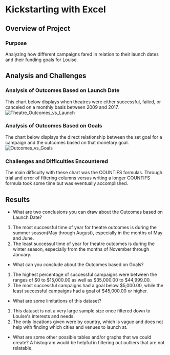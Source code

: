 # Kickstarting with Excel

## Overview of Project

### Purpose
Analyzing how different campaigns fared in relation to their launch dates and their funding goals for Louise.
## Analysis and Challenges

### Analysis of Outcomes Based on Launch Date
This chart below displays when theatres were either successful, failed, or canceled on a monthly basis between 2009 and 2017.
![Theatre_Outcomes_vs_Launch](https://user-images.githubusercontent.com/85372441/122807184-decc8100-d290-11eb-92f3-b4c13c17cf7f.png)

### Analysis of Outcomes Based on Goals
The chart below displays the direct relationship between the set goal for a campaign and the outcomes based on that monetary goal.
![Outcomes_vs_Goals](https://user-images.githubusercontent.com/85372441/122807803-a1b4be80-d291-11eb-97b1-c3875b02edf3.png)

### Challenges and Difficulties Encountered
The main difficulty with these chart was the COUNTIFS formulas. Through trial and error of filtering columns versus writing a longer COUNTIFS formula took some time but was eventually accomplished.
## Results

- What are two conclusions you can draw about the Outcomes based on Launch Date?
1. The most successful time of year for theatre outcomes is during the summer season(May through August), especially in the months of May and June.
2. The least successul time of year for theatre outcomes is during the winter season, especially from the months of November through January.
- What can you conclude about the Outcomes based on Goals?
1. The highest percentage of successful campaigns were between the ranges of $0 to $15,000.00 as well as $35,000.00 to $44,999.00.
2. The most successful campaigns had a goal below $5,000.00, while the least successful campaigns had a goal of $45,000.00 or higher.
- What are some limitations of this dataset?
1. This dataset is not a very large sample size once filtered down to Louise's interests and needs. 
2. The only locations given were by country, which is vague and does not help with finding which cities and venues to launch at.
- What are some other possible tables and/or graphs that we could create?
A histogram would be helpful in filtering out outliers that are not relatable. 
